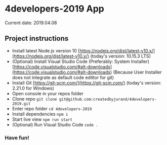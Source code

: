# 4developers-2019 App

Current date: 2019.04.08

## Project instructions

* Install latest Node.js version 10 [https://nodejs.org/dist/latest-v10.x/](https://nodejs.org/dist/latest-v10.x/) (today's version: 10.15.3 LTS)
* (Optional) Install Visual Studio Code (Preferably: System Installer) [https://code.visualstudio.com/#alt-downloads](https://code.visualstudio.com/#alt-downloads) (Because User Installer does not integrate as default code edittor for git)
* Install Git [https://git-scm.com/](https://git-scm.com/) (today's version: 2.21.0 for Windows)
* Open console in your repos folder
* Clone repo `git clone git@github.com:createdbyjurand/4developers-2019.git`
* Enter repo folder `cd 4developers-2019`
* Install dependencies `npm i`
* Start live view `npm run start`
* (Optional) Run Visual Studio Code `code .`

### Have fun!
